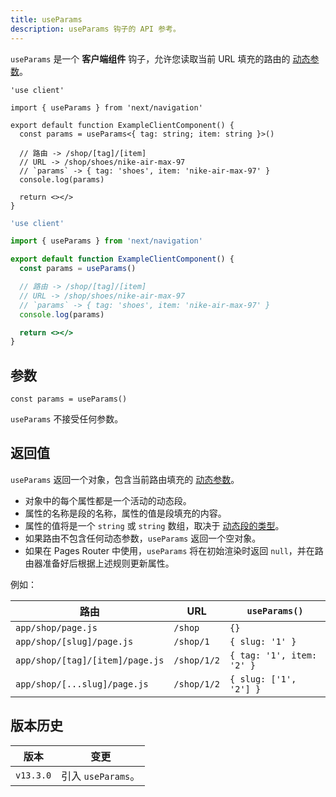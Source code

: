```yaml
---
title: useParams
description: useParams 钩子的 API 参考。
---
```


`useParams` 是一个 **客户端组件** 钩子，允许您读取当前 URL 填充的路由的 [动态参数](/docs/app/building-your-application/routing/dynamic-routes)。

```tsx filename="app/example-client-component.tsx" switcher
'use client'

import { useParams } from 'next/navigation'

export default function ExampleClientComponent() {
  const params = useParams<{ tag: string; item: string }>()

  // 路由 -> /shop/[tag]/[item]
  // URL -> /shop/shoes/nike-air-max-97
  // `params` -> { tag: 'shoes', item: 'nike-air-max-97' }
  console.log(params)

  return <></>
}
```

```jsx filename="app/example-client-component.js" switcher
'use client'

import { useParams } from 'next/navigation'

export default function ExampleClientComponent() {
  const params = useParams()

  // 路由 -> /shop/[tag]/[item]
  // URL -> /shop/shoes/nike-air-max-97
  // `params` -> { tag: 'shoes', item: 'nike-air-max-97' }
  console.log(params)

  return <></>
}
```

## 参数

```tsx
const params = useParams()
```

`useParams` 不接受任何参数。

## 返回值

`useParams` 返回一个对象，包含当前路由填充的 [动态参数](/docs/app/building-your-application/routing/dynamic-routes)。

- 对象中的每个属性都是一个活动的动态段。
- 属性的名称是段的名称，属性的值是段填充的内容。
- 属性的值将是一个 `string` 或 `string` 数组，取决于 [动态段的类型](/docs/app/building-your-application/routing/dynamic-routes)。
- 如果路由不包含任何动态参数，`useParams` 返回一个空对象。
- 如果在 Pages Router 中使用，`useParams` 将在初始渲染时返回 `null`，并在路由器准备好后根据上述规则更新属性。

例如：

| 路由                           | URL         | `useParams()`             |
| ------------------------------- | ----------- | ------------------------- |
| `app/shop/page.js`              | `/shop`     | `{}`                      |
| `app/shop/[slug]/page.js`       | `/shop/1`   | `{ slug: '1' }`           |
| `app/shop/[tag]/[item]/page.js` | `/shop/1/2` | `{ tag: '1', item: '2' }` |
| `app/shop/[...slug]/page.js`    | `/shop/1/2` | `{ slug: ['1', '2'] }`    |

## 版本历史

| 版本   | 变更                 |
| --------- | ----------------------- |
| `v13.3.0` | 引入 `useParams`。 |